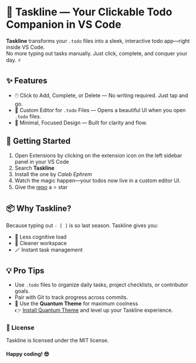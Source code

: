 # 🧵 Taskline — Your Clickable Todo Companion in VS Code

**Taskline** transforms your `.todo` files into a sleek, interactive todo app—right inside VS Code.  
No more typing out tasks manually. Just click, complete, and conquer your day. ⚡

## ✨ Features

- 🖱️ Click to Add, Complete, or Delete — No writing required. Just tap and go.
- 📁 Custom Editor for `.todo` Files — Opens a beautiful UI when you open `.todo` files.
- 🎨 Minimal, Focused Design — Built for clarity and flow.

## 🚀 Getting Started

1. Open Extensions by clicking on the extension icon on the left sidebar panel in your VS Code
2. Search **Taskline**
3. Install the one by _Caleb Ephrem_
4. Watch the magic happen—your todos now live in a custom editor UI.
5. Give the [repo](https://github.com/calebephrem/taskline) a ⭐ star

## 📦 Why Taskline?

Because typing out `- [ ]` is so last season. Taskline gives you:

- 🧠 Less cognitive load
- 🧼 Cleaner workspace
- 🪄 Instant task management

## 💡 Pro Tips

- Use `.todo` files to organize daily tasks, project checklists, or contributor goals.
- Pair with Git to track progress across commits.
- 🧠 Use the **Quantum Theme** for maximum coolness  
  👉 [Install Quantum Theme](https://marketplace.visualstudio.com/items?itemName=CalebEphrem.quantum) and level up your Taskline experience.

### 📄 License

Taskline is licensed under the MIT license.

#### Happy coding! 😎
